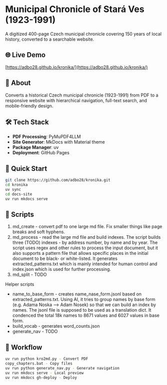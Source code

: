 # Municipal Chronicle of Stará Ves (1923-1991)

A digitized 400-page Czech municipal chronicle covering 150 years of local history, converted to a searchable website.

## 🌐 Live Demo
[https://adbo28.github.io/kronika/](https://adbo28.github.io/kronika/)

## 📖 About
Converts a historical Czech municipal chronicle (1923-1991) from PDF to a responsive website with hierarchical navigation, full-text search, and mobile-friendly design.

## 🛠️ Tech Stack
- **PDF Processing**: PyMuPDF4LLM
- **Site Generator**: MkDocs with Material theme
- **Package Manager**: uv
- **Deployment**: GitHub Pages

## 🚀 Quick Start
```bash
git clone https://github.com/adbo28/kronika.git
cd kronika
uv sync
cd docs-site
uv run mkdocs serve
```

## 🔧 Scripts

1. md_create - convert pdf to one large md file. Fix smaller things like page breaks and soft hyphens.
2. md_process - read the large md file and build indexes. The script builds three (TODO) indexes - by address number, by name and by year. The script uses regex and other rules to process the input document, but it also supports a pattern file that allows specific places in the initial document to be black- or white-listed. It generates extracted_patterns.txt which is mainly intended for human control and index.json which is used for further processing.
3. md_split - TODO

Helper scripts

* name_to_base_form - creates name_nase_form.jsonl based on extracted_patterns.txt. Using AI, it tries to group names by base form (e.g. Adama Noska --> Adam Nosek) so that we can build an index by names. The jsonl file is supposed to be used as a translation dict. It condenced the total 18k names to 8671 values and 6027 values in base form.
* build_vocab - generates word_counts.json
* generate_nav - TODO


## 🔧 Workflow

```bash
uv run python kro2md.py - Convert PDF
copy_chapters.bat - Copy files
uv run python generate_nav.py - Generate navigation
uv run mkdocs serve - Local preview
uv run mkdocs gh-deploy - Deploy
```